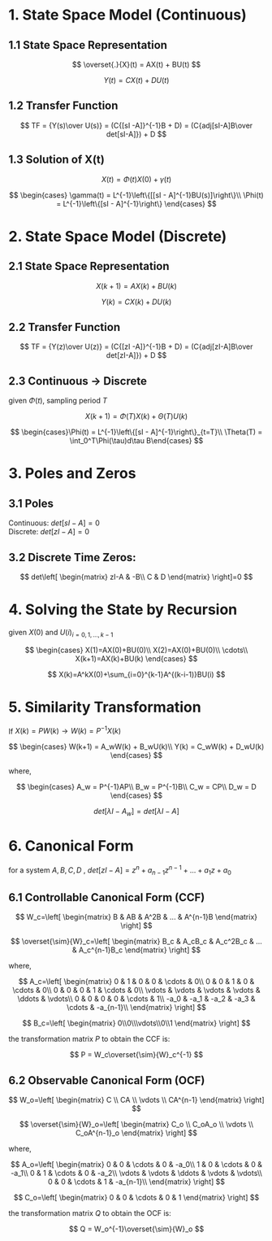 # 1. State Space Model (Continuous)

## 1.1 State Space Representation

$$
\overset{.}{X}(t) = AX(t) + BU(t)
$$

$$
Y(t) = CX(t) + DU(t)
$$

## 1.2 Transfer Function

$$
TF = {Y(s)\over U(s)} = (C{[sI -A]}^{-1}B + D) = (C{adj[sI-A]B\over det[sI-A]}) + D
$$

## 1.3 Solution of X(t)

$$
X(t) = \Phi(t)X(0) + \gamma(t)
$$

$$
\begin{cases}
\gamma(t) = L^{-1}\left\{[[sI - A]^{-1}BU(s)]\right\}\\
\Phi(t) = L^{-1}\left\{[sI - A]^{-1}\right\}
\end{cases}
$$

# 2. State Space Model (Discrete)

## 2.1 State Space Representation

$$
X(k+1) = AX(k) + BU(k)
$$

$$
Y(k) = CX(k) + DU(k)
$$

## 2.2 Transfer Function

$$
TF = {Y(z)\over U(z)} = (C{[zI -A]}^{-1}B + D) = (C{adj[zI-A]B\over det[zI-A]}) + D  
$$

## 2.3 Continuous -> Discrete

given $\Phi(t)$, sampling period  $T$ 

$$
X(k+1) = \Phi(T)X(k) + \Theta(T)U(k)
$$

$$
\begin{cases}\Phi(t) = L^{-1}\left\{[sI - A]^{-1}\right\}_{t=T}\\ 
\Theta(T) = \int_0^T\Phi(\tau)d\tau B\end{cases}  
$$

# 3. Poles and Zeros

## 3.1 Poles

Continuous: $det[sI-A]=0$  
Discrete: $det[zI-A]=0$  

## 3.2 Discrete Time Zeros:

$$
det\left[
\begin{matrix}
 zI-A & -B\\
 C & D
\end{matrix}
\right]=0  
$$

# 4. Solving the State by Recursion

given $X(0)$ and $U(i)_{i=0,1,...,k-1}$    

$$
\begin{cases}
X(1)=AX(0)+BU(0)\\
X(2)=AX(0)+BU(0)\\
\cdots\\
X(k+1)=AX(k)+BU(k)
\end{cases}  
$$

$$
X(k)=A^kX(0)+\sum_{i=0}^{k-1}A^{(k-i-1)}BU(i)
$$




# 5. Similarity Transformation

If $X(k) = PW(k) \rightarrow W(k) = P^{-1}X(k)$   

$$
\begin{cases}
W(k+1) = A_wW(k) + B_wU(k)\\
Y(k) = C_wW(k) + D_wU(k)
\end{cases}
$$

where,  

$$
\begin{cases}
A_w = P^{-1}AP\\
B_w = P^{-1}B\\
C_w = CP\\
D_w = D
\end{cases}
$$

$$
det[\lambda I - A_w] = det[\lambda I - A]
$$

# 6. Canonical Form

for a system $A, B, C, D$ , $det[zI - A]=z^n + a_{n-1}z^{n-1} + ... + a_1z + a_0$

## 6.1 Controllable Canonical Form (CCF)

$$
W_c=\left[
\begin{matrix}
     B & AB & A^2B & ... & A^{n-1}B
\end{matrix}
\right]
$$

$$
\overset{\sim}{W}_c=\left[
\begin{matrix}
 B_c & A_cB_c & A_c^2B_c & ... & A_c^{n-1}B_c
\end{matrix}
\right]
$$

where,

$$
A_c=\left[
\begin{matrix}
 0 & 1 & 0 & 0 & \cdots & 0\\
 0 & 0 & 1 & 0 & \cdots & 0\\
 0 & 0 & 0 & 1 & \cdots & 0\\
 \vdots & \vdots & \vdots & \vdots & \ddots & \vdots\\
 0 & 0 & 0 & 0 & \cdots & 1\\
 -a_0 & -a_1 & -a_2 & -a_3 & \cdots & -a_{n-1}\\
\end{matrix}
\right]
$$

$$
B_c=\left[
\begin{matrix}
 0\\0\\\vdots\\0\\1
\end{matrix}
\right]
$$

the transformation matrix $P$ to obtain the CCF is:

$$
P = W_c\overset{\sim}{W}_c^{-1}
$$

## 6.2 Observable Canonical Form (OCF)

$$
W_o=\left[
\begin{matrix}
C
\\
CA
\\
\vdots
\\
CA^{n-1}
\end{matrix}
\right]
$$

$$
\overset{\sim}{W}_o=\left[
\begin{matrix}
C_o
\\
C_oA_o
\\
\vdots
\\
C_oA^{n-1}_o
\end{matrix}
\right]
$$

where,

$$
A_o=\left[
\begin{matrix}
 0 & 0 & \cdots & 0 & -a_0\\
 1 & 0 & \cdots & 0 & -a_1\\
 0 & 1 & \cdots & 0 & -a_2\\
 \vdots & \vdots & \ddots & \vdots & \vdots\\
 0 & 0 & \cdots & 1 & -a_{n-1}\\
\end{matrix}
\right]
$$

$$
C_o=\left[
\begin{matrix}
 0 & 0 & \cdots & 0 & 1
\end{matrix}
\right]
$$

the transformation matrix $Q$ to obtain the OCF is:

$$
Q = W_o^{-1}\overset{\sim}{W}_o
$$